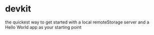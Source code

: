 devkit
======

the quickest way to get started with a local remoteStorage server and a Hello World app as your starting point
